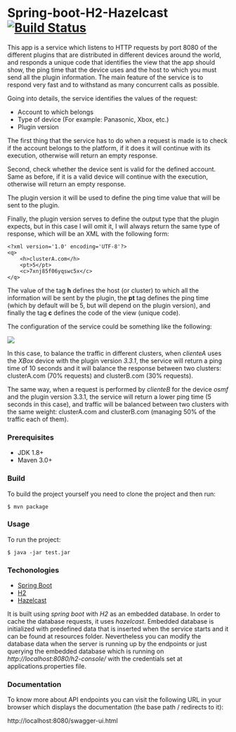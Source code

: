 # Spring-boot-H2-Hazelcast [![Build Status](https://travis-ci.org/mohasaid/spring-boot-h2-hazelcast.svg?branch=master)](https://travis-ci.org/mohasaid/spring-boot-h2-hazelcast)

This app is a service which listens to HTTP requests by port 8080 of the different plugins that are distributed in different devices around the world, and responds
a unique code that identifies the view that the app should show, the ping time that the device uses and the host to which you must send all the plugin information. 
The main feature of the service is to respond very fast and to withstand as many concurrent calls as possible. 

Going into details, the service identifies the values of the request:

- Account to which belongs 
- Type of device (For example: Panasonic, Xbox, etc.)
- Plugin version

The first thing that the service has to do when a request is made is to check if the account belongs to the platform, if it does it will continue
with its execution, otherwise will return an empty response.

Second, check whether the device sent is valid for the defined account. Same as before, if it is a valid device will continue with the execution, otherwise
will return an empty response.

The plugin version it will be used to define the ping time value that will be sent to the plugin. 

Finally, the plugin version serves to define the output type that the plugin expects, but in this case I will omit it, I will always return the same 
type of response, which will be an XML with the following form:

```
<?xml version='1.0' encoding='UTF-8'?>
<q>
    <h>clusterA.com</h>
    <pt>5</pt>
    <c>7xnj85f06yqswc5x</c>
</q>
```

The value of the tag **h** defines the host (or cluster) to which all the information will be sent by the plugin, the **pt** tag defines the ping time 
(which by default will be 5, but will depend on the plugin version), and finally the tag **c** defines the code of the view (unique code).

The configuration of the service could be something like the following:

![](https://i.gyazo.com/5dd0f7e82cd8c0fcdb96a940894ff378.png)

In this case, to balance the traffic in different clusters, when _clienteA_ uses the _XBox_ device with the plugin version _3.3.1_, the service
will return a ping time of 10 seconds and it will balance the response between two clusters: clusterA.com (70% requests) and clusterB.com (30% requests).

The same way, when a request is performed by _clienteB_ for the device _osmf_ and the plugin version 3.3.1, the service will return a lower ping time 
(5 seconds in this case), and traffic will be balanced between two clusters with the same weight: clusterA.com and clusterB.com 
(managing 50% of the traffic each of them).


### Prerequisites
* JDK 1.8+
* Maven 3.0+ 

### Build

To build the project yourself you need to clone the project and then run: 

```
$ mvn package
```
### Usage

To run the project:

```
$ java -jar test.jar
```
### Techonologies 

- [Spring Boot](https://spring.io/projects/spring-boot)
- [H2](http://www.h2database.com/html/main.html)
- [Hazelcast](https://hazelcast.com/)

It is built using *spring boot* with *H2* as an embedded database. In order to cache the database requests, it uses *hazelcast*. 
Embedded database is initialized with predefined data that is inserted when the service starts and it can be found at resources folder. 
Nevertheless you can modify the database data when the server is running up by the endpoints 
or just querying the embedded database which is running on *http://localhost:8080/h2-console/* with the credentials set at applications.properties file.

### Documentation 

To know more about API endpoints you can visit the following URL in your browser which displays the documentation (the base path / redirects to it):

http://localhost:8080/swagger-ui.html

